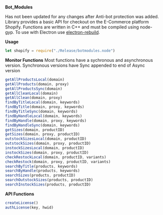 __**Bot_Modules**__

Has not been updated for any changes after Anti-bot protection was added.
Library provides a basic API for checkout on the E-Commerce platform Shopify. Functions are written in C++ and must be compiled using node-gyp. To use with Electron use [electron-rebuild](https://www.electronjs.org/docs/tutorial/using-native-node-modules).

__Usage__
```js
let shopify = require("./Release/botmodules.node")
```
__Monitor Functions__
Most functions have a sychronous and asynchronous version.
Synchronous versions have Sync appended to end of Async version
```js
getAllProductsLocal(domain)
getAllProducts(domain, proxy)
getAllProductsSync(domain)
getAllCleanLocal(domain)
getAllClean(domain, proxy)
findByTitleLocal(domain, keywords)
findByTitle(domain, proxy, keywords)
findByTitleSync(domain, keywords)
findByHandleLocal(domain, keywords)
findByHandle(domain, proxy, keywords)
findByHandleSync(domain, keywords)
getSizes(domain, productID)
getSizes(domain, proxy, productID)
outstockSizesLocal(domain, productID)
outstockSizes(domain, proxy, productID)
instockSizesLocal(domain, productID)
instockSizes(domain, proxy, productID)
checkRestockLocal(domain, productID, variants)
checkRestock(domain, proxy, productID, variants)
searchByTitle(products, keywords)
searchByHandle(products, keywords)
searchSizes(products, productID)
searchOutstockSizes(products, productID)
searchInstockSizes(products, productID)
```

__API Functions__
```js
createLicense()
authLicense(key, hwid)
```
